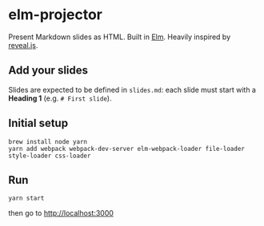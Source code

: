 # elm-projector

Present Markdown slides as HTML. Built in [Elm](http://elm-lang.org). Heavily inspired by [reveal.js](http://lab.hakim.se/reveal-js/#/1).

## Add your slides

Slides are expected to be defined in `slides.md`: each slide must start with a **Heading 1** (e.g. `# First slide`).

## Initial setup

    brew install node yarn
    yarn add webpack webpack-dev-server elm-webpack-loader file-loader style-loader css-loader

## Run

    yarn start

then go to [http://localhost:3000](http://localhost:3000)